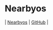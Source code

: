 
# Nearbyos

| [Nearbyos](https://samwhelp.github.io/nearbyos/) | [GitHub](https://github.com/samwhelp/nearbyos) |

